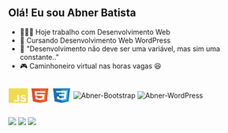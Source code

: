 ## Olá! Eu sou Abner Batista


- 🧑🏻‍💻 Hoje trabalho com Desenvolvimento Web
- 🌱 Cursando Desenvolvimento Web WordPress
- 📖 "Desenvolvimento não deve ser uma variável, mas sim uma constante.."
- 🎮 Caminhoneiro virtual nas horas vagas 😆

<div style="display: inline_block"><br>
  <img align="center" alt="Abner-Js" height="30" width="40" src="https://raw.githubusercontent.com/devicons/devicon/master/icons/javascript/javascript-plain.svg">
  <img align="center" alt="Abner-HTML" height="30" width="40" src="https://raw.githubusercontent.com/devicons/devicon/master/icons/html5/html5-original.svg">
  <img align="center" alt="Abner-CSS" height="30" width="40" src="https://raw.githubusercontent.com/devicons/devicon/master/icons/css3/css3-original.svg">
  <img align="center" alt="Abner-Bootstrap" height="30" width="40" src="https://cdn.worldvectorlogo.com/logos/bootstrap-5-1.svg">
  <img align="center" alt="Abner-WordPress" height="30" width="40" src="https://cdn.worldvectorlogo.com/logos/wordpress-blue.svg">
</div>

 ##

<div> 
  <a href="https://instagram.com/https_abnerfbatista" target="_blank"><img src="https://img.shields.io/badge/-Instagram-%23E4405F?style=for-the-badge&logo=instagram&logoColor=white" target="_blank"></a>
  <a href = "mailto:abnerfbb4@gmail.com"><img src="https://img.shields.io/badge/-Gmail-%23333?style=for-the-badge&logo=gmail&logoColor=white" target="_blank"></a>
  <a href="https://www.linkedin.com/in/abner-batista/" target="_blank"><img src="https://img.shields.io/badge/-LinkedIn-%230077B5?style=for-the-badge&logo=linkedin&logoColor=white" target="_blank"></a> 
